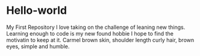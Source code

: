 # Hello-world
My First Repository
I love taking on the challenge of leaning new things. Learning enough to code is my new found hobbie
I hope to find the motivatin to keep at it. Carmel brown skin, shoulder length curly hair, brown eyes, simple and humble.

